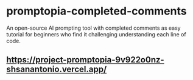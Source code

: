 # promptopia-completed-comments
An open-source AI prompting tool with completed comments as easy tutorial for beginners who find it challenging understanding each line of code.

## https://project-promptopia-9v922o0nz-shsanantonio.vercel.app/





